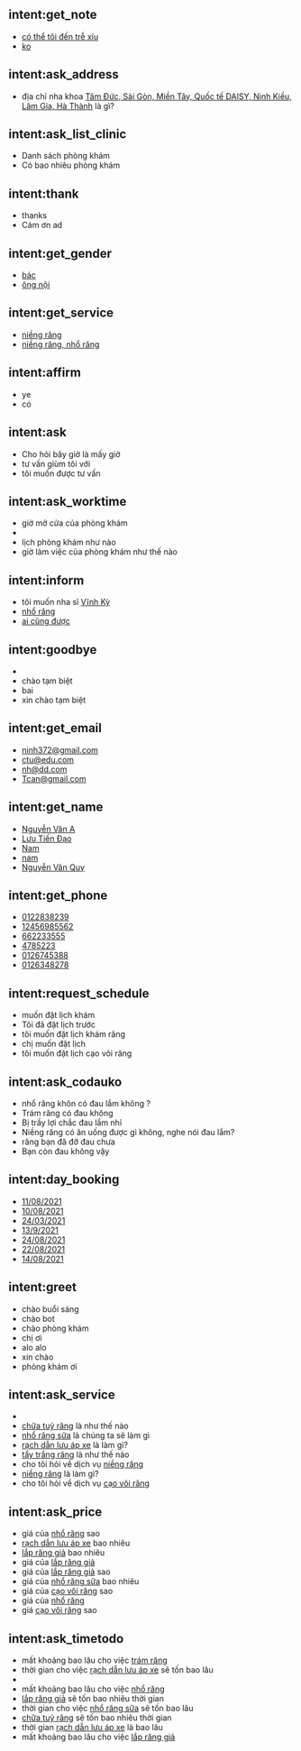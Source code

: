 ## intent:get_note
- [có thể tôi đến trễ xíu](note)
- [ko](note)

## intent:ask_address
- địa chỉ nha khoa [Tâm Đức, Sài Gòn, Miền Tây, Quốc tế DAISY, Ninh Kiều, Lâm Gia, Hà Thành](address) là gì?

## intent:ask_list_clinic
- Danh sách phòng khám
- Có bao nhiêu phòng khám

## intent:thank
- thanks
- Cám ơn ad

## intent:get_gender
- [bác](gender)
- [ông nội](gender)

## intent:get_service
- [niềng răng](service)
- [niềng răng, nhổ răng](service)

## intent:affirm
- ye
- có

## intent:ask
- Cho hỏi bây giờ là mấy giờ
- tư vấn giùm tôi với
- tôi muốn được tư vấn

## intent:ask_worktime
- giờ mở cửa của phòng khám
- 
- lịch phòng khám như nào
- giờ làm việc của phòng khám như thế nào

## intent:inform
- tôi muốn nha sĩ [Vĩnh Kỳ](dentist)
- [nhổ răng](service)
- [ai cũng được](dentist)

## intent:goodbye
- 
- chào tạm biệt
- bai
- xin chào tạm biệt

## intent:get_email
- [ninh372@gmail.com](email)
- [ctu@edu.com](email)
- [nh@dd.com](email)
- [Tcan@gmail.com](email)

## intent:get_name
- [Nguyễn Văn A](customer)
- [Lưu Tiến Đạo](customer)
- [Nam](customer)
- [nam](customer)
- [Nguyễn Văn Quy](customer)

## intent:get_phone
- [0122838239](phone)
- [12456985562](phone)
- [662233555](phone)
- [4785223](phone)
- [0126745388](phone)
- [0126348278](phone)

## intent:request_schedule
- muốn đặt lịch khám
- Tôi đã đặt lịch trước
- tôi muốn đặt lịch khám răng
- chị muốn đặt lịch
- tôi muốn đặt lịch cạo vôi răng

## intent:ask_codauko
- nhổ răng khôn có đau lắm không ?
- Trám răng có đau không
- Bị trầy lợi chắc đau lắm nhỉ
- Niềng răng có ăn uống được gì không, nghe nói đau lắm?
- răng bạn đã đỡ đau chưa
- Bạn còn đau không vậy

## intent:day_booking
- [11/08/2021](date)
- [10/08/2021](date)
- [24/03/2021](date)
- [13/9/2021](date)
- [24/08/2021](date)
- [22/08/2021](date)
- [14/08/2021](date)

## intent:greet
- chào buổi sáng
- chào bot
- chào phòng khám
- chị ơi
- alo alo
- xin chào
- phòng khám ơi

## intent:ask_service
- 
- [chữa tuỷ răng](service_ask) là như thế nào
- [nhổ răng sữa](service_ask) là chúng ta sẽ làm gì
- [rạch dẫn lưu áp xe](service_ask) là làm gì?
- [tẩy trắng răng](service_ask) là như thế nào
- cho tôi hỏi về dịch vụ [niềng răng](service_ask)
- [niềng răng](service_ask) là làm gì?
- cho tôi hỏi về dịch vụ [cạo vôi răng](service_ask)

## intent:ask_price
- giá của [nhổ răng](price) sao
- [rạch dẫn lưu áp xe](price) bao nhiêu
- [lắp răng giả](price) bao nhiêu
- giá của [lắp răng giả](price)
- giá của [lắp răng giả](price) sao
- giá của [nhổ răng sữa](price) bao nhiêu
- giá của [cạo vôi răng](price) sao
- giá của [nhổ răng](price)
- giá [cạo vôi răng](price) sao

## intent:ask_timetodo
- mất khoảng bao lâu cho việc [trám răng](timetodo)
- thời gian cho việc [rạch dẫn lưu áp xe](timetodo) sẽ tốn bao lâu
- 
- mất khoảng bao lâu cho việc [nhổ răng](timetodo)
- [lắp răng giả](timetodo) sẽ tốn bao nhiêu thời gian
- thời gian cho việc [nhổ răng sữa](timetodo) sẽ tốn bao lâu
- [chữa tuỷ răng](timetodo) sẽ tốn bao nhiêu thời gian
- thời gian [rạch dẫn lưu áp xe](timetodo) là bao lâu
- mất khoảng bao lâu cho việc [lắp răng giả](timetodo)
